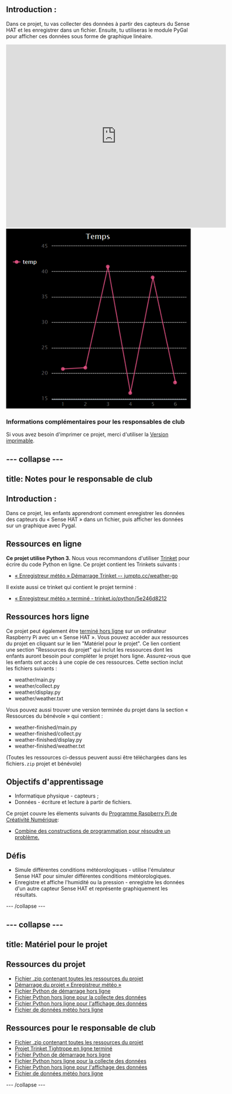 ## Introduction :

Dans ce projet, tu vas collecter des données à partir des capteurs du Sense HAT et les enregistrer dans un fichier. Ensuite, tu utiliseras le module PyGal pour afficher ces données sous forme de graphique linéaire.

<div class="trinket">
  <iframe src="https://trinket.io/embed/python/5e246d8212?outputOnly=true&start=result" width="600" height="500" frameborder="0" marginwidth="0" marginheight="0" allowfullscreen mark="crwd-mark">
</iframe> <img src="images/weather-final.png" />
</div>

### Informations complémentaires pour les responsables de club

Si vous avez besoin d'imprimer ce projet, merci d'utiliser la [Version imprimable](https://projects.raspberrypi.org/fr-FR/projects/weather-logger/print).

--- collapse ---
---
title: Notes pour le responsable de club
---

## Introduction :

Dans ce projet, les enfants apprendront comment enregistrer les données des capteurs du « Sense HAT » dans un fichier, puis afficher les données sur un graphique avec Pygal.

## Ressources en ligne

**Ce projet utilise Python 3.** Nous vous recommandons d'utiliser [Trinket](https://trinket.io/) pour écrire du code Python en ligne. Ce projet contient les Trinkets suivants :

* [« Enregistreur météo » Démarrage Trinket -- jumpto.cc/weather-go](http://jumpto.cc/weather-go)

Il existe aussi ce trinket qui contient le projet terminé :

* [« Enregistreur météo » terminé - trinket.io/python/5e246d8212](https://trinket.io/python/5e246d8212)

## Ressources hors ligne

Ce projet peut également être [terminé hors ligne](https://www.codeclubprojects.org/en-GB/resources/physical-sense-hat/) sur un ordinateur Raspberry Pi avec un « Sense HAT ». Vous pouvez accéder aux ressources du projet en cliquant sur le lien "Matériel pour le projet". Ce lien contient une section "Ressources du projet" qui inclut les ressources dont les enfants auront besoin pour compléter le projet hors ligne. Assurez-vous que les enfants ont accès à une copie de ces ressources. Cette section inclut les fichiers suivants :

* weather/main.py
* weather/collect.py
* weather/display.py
* weather/weather.txt

Vous pouvez aussi trouver une version terminée du projet dans la section « Ressources du bénévole » qui contient :

* weather-finished/main.py
* weather-finished/collect.py
* weather-finished/display.py
* weather-finished/weather.txt

(Toutes les ressources ci-dessus peuvent aussi être téléchargées dans les fichiers`.zip` projet et bénévole)

## Objectifs d'apprentissage

* Informatique physique - capteurs ;
* Données - écriture et lecture à partir de fichiers.

Ce projet couvre les élements suivants du [Programme Raspberry Pi de Créativité Numérique](http://rpf.io/curriculum):

* [Combine des constructions de programmation pour résoudre un problème.](https://www.raspberrypi.org/curriculum/programming/builder)

## Défis

* Simule différentes conditions météorologiques - utilise l'émulateur Sense HAT pour simuler différentes conditions météorologiques. 
* Enregistre et affiche l'humidité ou la pression - enregistre les données d'un autre capteur Sense HAT et représente graphiquement les résultats. 

--- /collapse ---

--- collapse ---
---
title: Matériel pour le projet
---

## Ressources du projet

* [Fichier .zip contenant toutes les ressources du projet](resources/weather-logger-project-resources.zip)
* [Démarrage du projet « Enregistreur météo »](http://jumpto.cc/weather-go)
* [Fichier Python de démarrage hors ligne](resources/weather-logger-main.py)
* [Fichier Python hors ligne pour la collecte des données](resources/weather-logger-collect.py)
* [Fichier Python hors ligne pour l'affichage des données](resources/weather-logger-display.py)
* [Fichier de données météo hors ligne](resources/weather--loggerweather.txt)

## Ressources pour le responsable de club

* [Fichier .zip contenant toutes les ressources du projet](resources/weather-logger-volunteer-resources.zip)
* [Projet Trinket Tightrope en ligne terminé](https://trinket.io/python/5e246d8212)
* [Fichier Python de démarrage hors ligne](resources/weather-logger-finished-main.py)
* [Fichier Python hors ligne pour la collecte des données](resources/weather-logger-finished-collect.py)
* [Fichier Python hors ligne pour l'affichage des données](resources/weather-logger-finished-display.py)
* [Fichier de données météo hors ligne](resources/weather-logger-finished-weather.txt)

--- /collapse ---